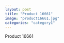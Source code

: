 ```yaml
---
layout: post
title: "Product 16661"
image: "product16661.jpg"
categories: "category1"
---
```

Product 16661
